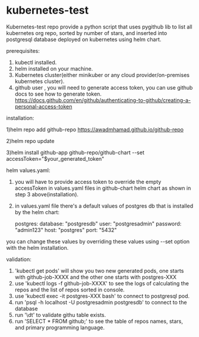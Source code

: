 # kubernetes-test
Kubernetes-test repo provide a python script that uses pygithub lib to list all kubernetes org repo, sorted by number of stars, and inserted into postgresql database deployed on kubernetes using helm chart.

prerequisites:
1) kubectl installed.
2) helm installed on your machine.
3) Kubernetes cluster(either minikuber or any cloud provider/on-premises kubernetes cluster).
4) github user , you will need to generate access token, you can use github docs to see how to generate token.
      https://docs.github.com/en/github/authenticating-to-github/creating-a-personal-access-token


installation:

1)helm repo add github-repo https://awadmhamad.github.io/github-repo

2)helm repo update

3)helm install github-app github-repo/github-chart --set accessToken="$your_generated_token"

helm values.yaml:

1) you will have to provide access token to override the empty accessToken in values.yaml files in github-chart helm chart as shown in step 3 above(installation).

2) in values.yaml file there's a default values of postgres db that is installed by the helm chart:


      postgres:
            database: "postgresdb"
            user: "postgresadmin"
            password: "admin123"
            host: "postgres"
            port: "5432"
  
  you can change these values by overriding these values using --set option with the helm installation.

validation:
1) 'kubectl get pods' will show you two new generated pods, one starts with github-job-XXXX and the other one starts with postgres-XXX
2) use 'kubectl logs -f github-job-XXXX' to see the logs of calculating the repos and the list of repos sorted in console.
3) use 'kubectl exec -it postgres-XXX bash' to connect to postgresql pod.
4) run 'psql -h localhost -U postgresadmin postgresdb' to connect to the database
5) run '\dt' to validate githu table exists.
6) run 'SELECT * FROM github;' to see the table of repos names, stars, and primary programming language.




